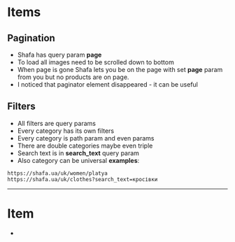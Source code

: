 # Items

## Pagination
- Shafa has query param **page**
- To load all images need to be scrolled down to bottom
- When page is gone Shafa lets you be on the page with set **page** param from you but no products are on page.
- I noticed that paginator element disappeared - it can be useful

## Filters
- All filters are query params
- Every category has its own filters
- Every category is path param and even params
- There are double categories maybe even triple
- Search text is in **search_text** query param
- Also category can be universal
__examples__:
```
https://shafa.ua/uk/women/platya
https://shafa.ua/uk/clothes?search_text=кросівки
```

---

# Item
- 
